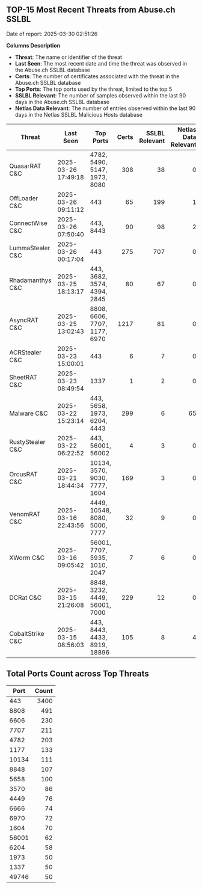 ## TOP-15 Most Recent Threats from Abuse.ch SSLBL
Date of report: 2025-03-30 02:51:26

**Columns Description**
- **Threat**: The name or identifier of the threat
- **Last Seen**: The most recent date and time the threat was observed in the Abuse.ch SSLBL database
- **Certs**: The number of certificates associated with the threat in the Abuse.ch SSLBL database
- **Top Ports**: The top ports used by the threat, limited to the top 5
- **SSLBL Relevant**: The number of samples observed within the last 90 days in the Abuse.ch SSLBL database
- **Netlas Data Relevant**: The number of entries observed within the last 90 days in the Netlas SSLBL Malicious Hosts database



| Threat                     | Last Seen           | Top Ports          | Certs        | SSLBL Relevant   | Netlas Data Relevant  |
|----------------------------|---------------------|--------------------|-------------:|-----------------:|----------------------:|
| QuasarRAT C&C              | 2025-03-26 17:49:18 | 4782, 5490, 5147, 1973, 8080 | 308 | 38 | 0 |
| OffLoader C&C              | 2025-03-26 09:11:12 | 443 | 65 | 199 | 1 |
| ConnectWise C&C            | 2025-03-26 07:50:40 | 443, 8443 | 90 | 98 | 2 |
| LummaStealer C&C           | 2025-03-26 00:17:04 | 443 | 275 | 707 | 0 |
| Rhadamanthys C&C           | 2025-03-25 18:13:17 | 443, 3682, 3574, 4394, 2845 | 80 | 67 | 0 |
| AsyncRAT C&C               | 2025-03-25 13:02:43 | 8808, 6606, 7707, 1177, 6970 | 1217 | 81 | 0 |
| ACRStealer C&C             | 2025-03-23 15:00:01 | 443 | 6 | 7 | 0 |
| SheetRAT C&C               | 2025-03-23 08:49:54 | 1337 | 1 | 2 | 0 |
| Malware C&C                | 2025-03-22 15:23:14 | 443, 5658, 1973, 6204, 4443 | 299 | 6 | 65 |
| RustyStealer C&C           | 2025-03-22 06:22:52 | 443, 56001, 56002 | 4 | 3 | 0 |
| OrcusRAT C&C               | 2025-03-21 18:44:34 | 10134, 3570, 9030, 7777, 1604 | 169 | 3 | 0 |
| VenomRAT C&C               | 2025-03-16 22:43:56 | 4449, 10548, 8080, 5000, 7777 | 32 | 9 | 0 |
| XWorm C&C                  | 2025-03-16 09:05:42 | 56001, 7707, 5935, 1010, 2047 | 7 | 6 | 0 |
| DCRat C&C                  | 2025-03-15 21:26:08 | 8848, 3232, 4449, 56001, 7000 | 229 | 12 | 0 |
| CobaltStrike C&C           | 2025-03-15 08:56:03 | 443, 8443, 4433, 8919, 18896 | 105 | 8 | 4 |

## Total Ports Count across Top Threats
| Port       | Count      |
|------------|-----------:|
| 443 | 3400 |
| 8808 | 491 |
| 6606 | 230 |
| 7707 | 211 |
| 4782 | 203 |
| 1177 | 133 |
| 10134 | 111 |
| 8848 | 107 |
| 5658 | 100 |
| 3570 | 86 |
| 4449 | 76 |
| 6666 | 74 |
| 6970 | 72 |
| 1604 | 70 |
| 56001 | 62 |
| 6204 | 58 |
| 1973 | 50 |
| 1337 | 50 |
| 49746 | 50 |